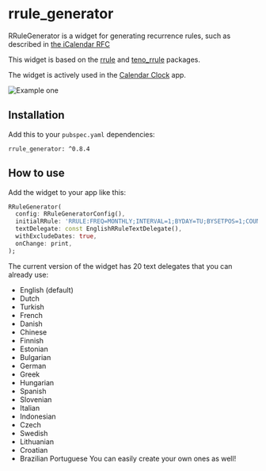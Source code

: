 # rrule_generator

RRuleGenerator is a widget for generating recurrence rules, such as described
in [the iCalendar RFC](https://datatracker.ietf.org/doc/html/rfc5545)

This widget is based on the [rrule](https://pub.dev/packages/rrule) and [teno_rrule](https://pub.dev/packages/teno_rrule) packages.

The widget is actively used in the [Calendar Clock](https://calendarclock.app) app.

![Example one](https://jelter.net/rrule_example.jpg)

## Installation

Add this to your `pubspec.yaml` dependencies:

```
rrule_generator: ^0.8.4
```

## How to use

Add the widget to your app like this:

```dart
RRuleGenerator(
  config: RRuleGeneratorConfig(),
  initialRRule: 'RRULE:FREQ=MONTHLY;INTERVAL=1;BYDAY=TU;BYSETPOS=1;COUNT=9',
  textDelegate: const EnglishRRuleTextDelegate(),
  withExcludeDates: true,
  onChange: print,
);
```

The current version of the widget has 20 text delegates that you can already use:
- English (default)
- Dutch
- Turkish
- French
- Danish
- Chinese
- Finnish
- Estonian
- Bulgarian
- German
- Greek
- Hungarian
- Spanish
- Slovenian
- Italian
- Indonesian
- Czech
- Swedish
- Lithuanian
- Croatian
- Brazilian Portuguese
You can easily create your own ones as well!